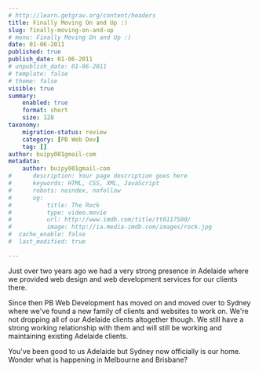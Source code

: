 ```yaml
---
# http://learn.getgrav.org/content/headers
title: Finally Moving On and Up :)
slug: finally-moving-on-and-up
# menu: Finally Moving On and Up :)
date: 01-06-2011
published: true
publish_date: 01-06-2011
# unpublish_date: 01-06-2011
# template: false
# theme: false
visible: true
summary:
    enabled: true
    format: short
    size: 128
taxonomy:
    migration-status: review
    category: [PB Web Dev]
    tag: []
author: buipy001gmail-com
metadata:
    author: buipy001gmail-com
#      description: Your page description goes here
#      keywords: HTML, CSS, XML, JavaScript
#      robots: noindex, nofollow
#      og:
#          title: The Rock
#          type: video.movie
#          url: http://www.imdb.com/title/tt0117500/
#          image: http://ia.media-imdb.com/images/rock.jpg
#  cache_enable: false
#  last_modified: true

---
```


Just over two years ago we had a very strong presence in Adelaide where we provided web design and web development services for our clients there.

Since then PB Web Development has moved on and moved over to Sydney where we've found a new family of clients and websites to work on. We're not dropping all of our Adelaide clients altogether though. We still have a strong working relationship with them and will still be working and maintaining existing Adelaide clients.

You've been good to us Adelaide but Sydney now officially is our home. Wonder what is happening in Melbourne and Brisbane?